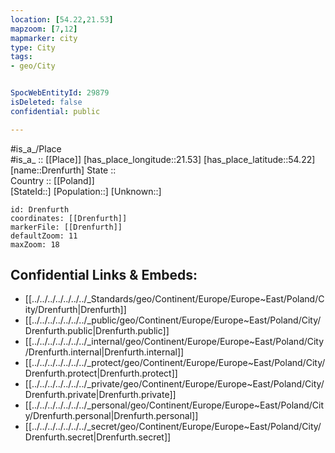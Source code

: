 ```yaml
---
location: [54.22,21.53] 
mapzoom: [7,12] 
mapmarker: city 
type: City
tags:
- geo/City


SpocWebEntityId: 29879
isDeleted: false
confidential: public

---
```

#is_a_/Place  
#is_a_ :: [[Place]] 
[has_place_longitude::21.53] 
[has_place_latitude::54.22] 
[name::Drenfurth] 
State ::  
Country :: [[Poland]]  
[StateId::] 
[Population::] 
[Unknown::] 


```leaflet
id: Drenfurth
coordinates: [[Drenfurth]] 
markerFile: [[Drenfurth]] 
defaultZoom: 11 
maxZoom: 18
```


## Confidential Links & Embeds: 
- [[../../../../../../../_Standards/geo/Continent/Europe/Europe~East/Poland/City/Drenfurth|Drenfurth]] 
- [[../../../../../../../_public/geo/Continent/Europe/Europe~East/Poland/City/Drenfurth.public|Drenfurth.public]] 
- [[../../../../../../../_internal/geo/Continent/Europe/Europe~East/Poland/City/Drenfurth.internal|Drenfurth.internal]] 
- [[../../../../../../../_protect/geo/Continent/Europe/Europe~East/Poland/City/Drenfurth.protect|Drenfurth.protect]] 
- [[../../../../../../../_private/geo/Continent/Europe/Europe~East/Poland/City/Drenfurth.private|Drenfurth.private]] 
- [[../../../../../../../_personal/geo/Continent/Europe/Europe~East/Poland/City/Drenfurth.personal|Drenfurth.personal]] 
- [[../../../../../../../_secret/geo/Continent/Europe/Europe~East/Poland/City/Drenfurth.secret|Drenfurth.secret]] 

